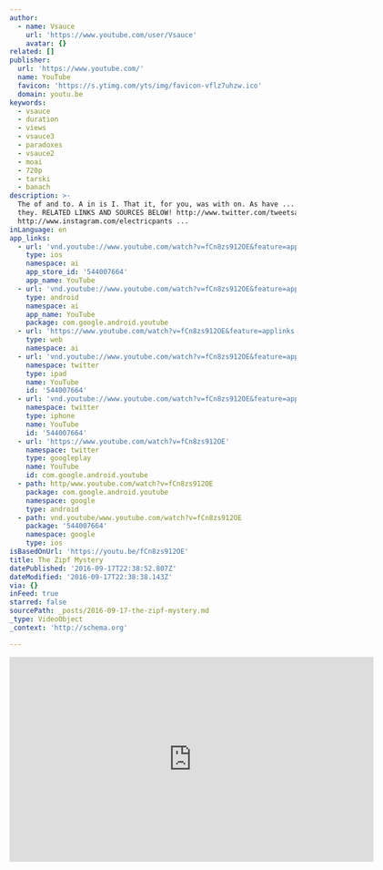 ```yaml
---
author:
  - name: Vsauce
    url: 'https://www.youtube.com/user/Vsauce'
    avatar: {}
related: []
publisher:
  url: 'https://www.youtube.com/'
  name: YouTube
  favicon: 'https://s.ytimg.com/yts/img/favicon-vflz7uhzw.ico'
  domain: youtu.be
keywords:
  - vsauce
  - duration
  - views
  - vsauce3
  - paradoxes
  - vsauce2
  - moai
  - 720p
  - tarski
  - banach
description: >-
  The of and to. A in is I. That it, for you, was with on. As have ... but be
  they. RELATED LINKS AND SOURCES BELOW! http://www.twitter.com/tweetsauce
  http://www.instagram.com/electricpants ...
inLanguage: en
app_links:
  - url: 'vnd.youtube://www.youtube.com/watch?v=fCn8zs912OE&feature=applinks'
    type: ios
    namespace: ai
    app_store_id: '544007664'
    app_name: YouTube
  - url: 'vnd.youtube://www.youtube.com/watch?v=fCn8zs912OE&feature=applinks'
    type: android
    namespace: ai
    app_name: YouTube
    package: com.google.android.youtube
  - url: 'https://www.youtube.com/watch?v=fCn8zs912OE&feature=applinks'
    type: web
    namespace: ai
  - url: 'vnd.youtube://www.youtube.com/watch?v=fCn8zs912OE&feature=applinks'
    namespace: twitter
    type: ipad
    name: YouTube
    id: '544007664'
  - url: 'vnd.youtube://www.youtube.com/watch?v=fCn8zs912OE&feature=applinks'
    namespace: twitter
    type: iphone
    name: YouTube
    id: '544007664'
  - url: 'https://www.youtube.com/watch?v=fCn8zs912OE'
    namespace: twitter
    type: googleplay
    name: YouTube
    id: com.google.android.youtube
  - path: http/www.youtube.com/watch?v=fCn8zs912OE
    package: com.google.android.youtube
    namespace: google
    type: android
  - path: vnd.youtube/www.youtube.com/watch?v=fCn8zs912OE
    package: '544007664'
    namespace: google
    type: ios
isBasedOnUrl: 'https://youtu.be/fCn8zs912OE'
title: The Zipf Mystery
datePublished: '2016-09-17T22:38:52.807Z'
dateModified: '2016-09-17T22:38:38.143Z'
via: {}
inFeed: true
starred: false
sourcePath: _posts/2016-09-17-the-zipf-mystery.md
_type: VideoObject
_context: 'http://schema.org'

---
```

<iframe src="https://cdn.embedly.com/widgets/media.html?src=https%3A%2F%2Fwww.youtube.com%2Fembed%2FfCn8zs912OE%3Ffeature%3Doembed&amp;url=http%3A%2F%2Fwww.youtube.com%2Fwatch%3Fv%3DfCn8zs912OE&amp;image=https%3A%2F%2Fi.ytimg.com%2Fvi%2FfCn8zs912OE%2Fhqdefault.jpg&amp;key=b7d04c9b404c499eba89ee7072e1c4f7&amp;type=text%2Fhtml&amp;schema=youtube" width="640" height="360" scrolling="no" frameborder="0" allowfullscreen="" style=""></iframe>